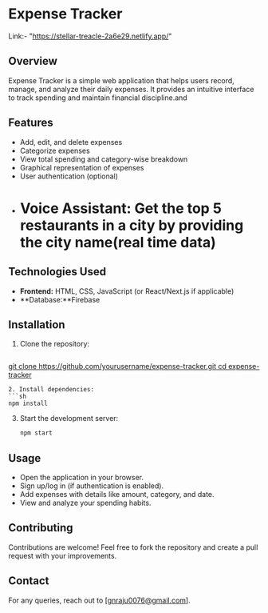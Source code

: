 # Expense Tracker
Link:- "https://stellar-treacle-2a6e29.netlify.app/"

## Overview
Expense Tracker is a simple web application that helps users record, manage, and analyze their daily expenses. It provides an intuitive interface to track spending and maintain financial discipline.and 

## Features
- Add, edit, and delete expenses
- Categorize expenses 
- View total spending and category-wise breakdown
- Graphical representation of expenses
- User authentication (optional)
- # Voice Assistant: Get the top 5 restaurants in a city by providing the city name(real time data)

## Technologies Used
- **Frontend:** HTML, CSS, JavaScript (or React/Next.js if applicable)
- **Database:**Firebase

## Installation
1. Clone the repository:
   ```sh
[   git clone https://github.com/yourusername/expense-tracker.git
   cd expense-tracker](https://github.com/raju0076/expencetracker/edit/main/tracker)
   ```
2. Install dependencies:
   ```sh
   npm install
   ```
3. Start the development server:
   ```sh
   npm start
   ```

## Usage
- Open the application in your browser.
- Sign up/log in (if authentication is enabled).
- Add expenses with details like amount, category, and date.
- View and analyze your spending habits.

## Contributing
Contributions are welcome! Feel free to fork the repository and create a pull request with your improvements.



## Contact
For any queries, reach out to [gnraju0076@gmail.com].

